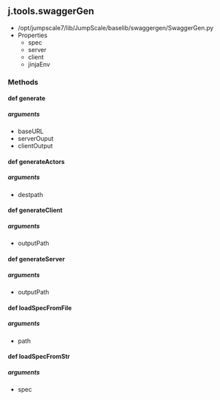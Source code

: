 ## j.tools.swaggerGen

- /opt/jumpscale7/lib/JumpScale/baselib/swaggergen/SwaggerGen.py
- Properties
    - spec
    - server
    - client
    - jinjaEnv

### Methods

#### def generate 
##### arguments

- baseURL
- serverOuput
- clientOutput
#### def generateActors 
##### arguments

- destpath
#### def generateClient 
##### arguments

- outputPath
#### def generateServer 
##### arguments

- outputPath
#### def loadSpecFromFile 
##### arguments

- path
#### def loadSpecFromStr 
##### arguments

- spec
